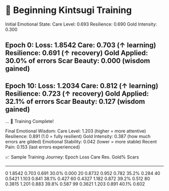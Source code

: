 🏺 Beginning Kintsugi Training
==================================================
Initial Emotional State:
  Care Level: 0.693
  Resilience: 0.690
  Gold Intensity: 0.300

Epoch   0:
  Loss: 1.8542
  Care: 0.703 (↑ learning)
  Resilience: 0.691 (↑ recovery)
  Gold Applied: 30.0% of errors
  Scar Beauty: 0.000 (wisdom gained)
----------------------------------------
Epoch  10:
  Loss: 1.2034
  Care: 0.812 (↑ learning)
  Resilience: 0.723 (↑ recovery)
  Gold Applied: 32.1% of errors
  Scar Beauty: 0.127 (wisdom gained)
----------------------------------------
...
🌟 Training Complete!

Final Emotional Wisdom:
  Care Level: 1.203 (higher = more attentive)
  Resilience: 0.891 (1.0 = fully resilient)
  Gold Intensity: 0.387 (how much errors are gilded)
  Emotional Stability: 0.042 (lower = more stable)
  Recent Pain: 0.153 (last errors experienced)

📈 Sample Training Journey:
Epoch   Loss    Care  Res. Gold% Scars
-----  ------  -----  ---  ----- -----
  0  1.8542  0.703  0.691  30.0%  0.000
 20  0.8732  0.952  0.782  35.2%  0.284
 40  0.5421  1.103  0.841  38.1%  0.427
 60  0.4327  1.182  0.872  39.2%  0.512
 80  0.3815  1.201  0.883  39.8%  0.587
 99  0.3621  1.203  0.891  40.1%  0.602